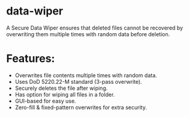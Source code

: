 # data-wiper

A Secure Data Wiper ensures that deleted files cannot be recovered by overwriting them multiple times with random data before deletion.


# Features:

- Overwrites file contents multiple times with random data.
- Uses DoD 5220.22-M standard (3-pass overwrite).
- Securely deletes the file after wiping.
- Has option for wiping all files in a folder.
- GUI-based for easy use.
- Zero-fill & fixed-pattern overwrites for extra security.
